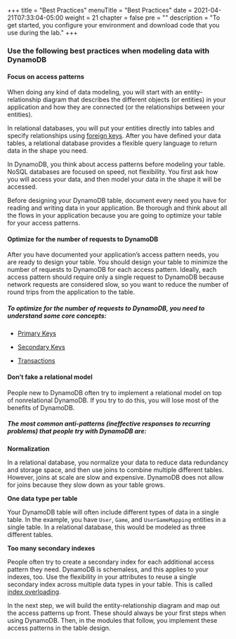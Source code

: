 +++
title = "Best Practices"
menuTitle = "Best Practices"
date = 2021-04-21T07:33:04-05:00
weight = 21
chapter = false
pre = ""
description = "To get started, you configure your environment and download code that you use during the lab."
+++

### Use the following best practices when modeling data with DynamoDB

#### Focus on access patterns

When doing any kind of data modeling, you will start with an entity-relationship diagram that describes the different objects (or entities) in your application and how they are connected (or the relationships between your entities).

In relational databases, you will put your entities directly into tables and specify relationships using [foreign keys](https://en.wikipedia.org/wiki/Foreign_key). After you have defined your data tables, a relational database provides a flexible query language to return data in the shape you need.

In DynamoDB, you think about access patterns before modeling your table. NoSQL databases are focused on speed, not flexibility. You first ask how you will access your data, and then model your data in the shape it will be accessed.

Before designing your DynamoDB table, document every need you have for reading and writing data in your application. Be thorough and think about all the flows in your application because you are going to optimize your table for your access patterns.

#### Optimize for the number of requests to DynamoDB

After you have documented your application’s access pattern needs, you are ready to design your table. You should design your table to minimize the number of requests to DynamoDB for each access pattern. Ideally, each access pattern should require only a single request to DynamoDB because network requests are considered slow, so you want to reduce the number of round trips from the application to the table.

##### To optimize for the number of requests to DynamoDB, you need to understand some core concepts:

- [Primary Keys](https://docs.aws.amazon.com/amazondynamodb/latest/developerguide/HowItWorks.CoreComponents.html#HowItWorks.CoreComponents.PrimaryKey)

- [Secondary Keys](https://docs.aws.amazon.com/amazondynamodb/latest/developerguide/SecondaryIndexes.html)

- [Transactions](https://docs.aws.amazon.com/amazondynamodb/latest/developerguide/transactions.html)

#### Don’t fake a relational model

People new to DynamoDB often try to implement a relational model on top of nonrelational DynamoDB. If you try to do this, you will lose most of the benefits of DynamoDB.

##### The most common anti-patterns (ineffective responses to recurring problems) that people try with DynamoDB are:

**Normalization**

In a relational database, you normalize your data to reduce data redundancy and storage space, and then use joins to combine multiple different tables. However, joins at scale are slow and expensive. DynamoDB does not allow for joins because they slow down as your table grows.

**One data type per table**

Your DynamoDB table will often include different types of data in a single table. In the example, you have `User`, `Game`, and `UserGameMapping` entities in a single table. In a relational database, this would be modeled as three different tables.

**Too many secondary indexes**

People often try to create a secondary index for each additional access pattern they need. DynamoDB is schemaless, and this applies to your indexes, too. Use the flexibility in your attributes to reuse a single secondary index across multiple data types in your table. This is called [index overloading](https://docs.aws.amazon.com/amazondynamodb/latest/developerguide/bp-gsi-overloading.html).



In the next step, we will build the entity-relationship diagram and map out the access patterns up front. These should always be your first steps when using DynamoDB. Then, in the modules that follow, you implement these access patterns in the table design.